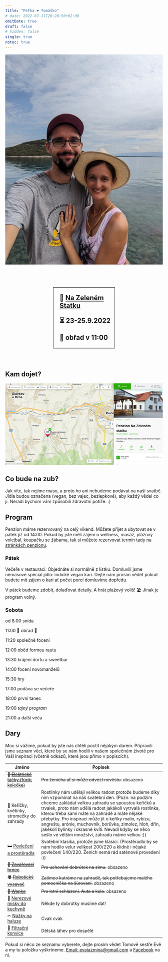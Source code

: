 ```yaml
---
title: "Peťka ❤️ Tomáško"
# date: 2022-07-11T20:28:50+02:00
omitDate: true
draft: false
# hidden: false
single: true
notoc: true
---
```


![:)](/img/tomu-ver.jpg)

<div style="margin: 70px auto; width: 35%; padding: 20px 0 0 20px; border: black 1px solid; font-size: 1.5em; font-weight: bold;">
📍 <a href="https://www.nazelenemstatku.cz">Na Zeleném Statku</a>

⏳ 23-25.9.2022

💒 obřad v 11:00
</div>

## Kam dojet?

![Penzion - mapa](/img/penzion-mapa.png)

## Co bude na zub?

Jak víte, tak nejíme maso, a proto ho ani nebudeme podávat na naší svatbě.
Jídla budou označena (vegan, bez vajec, bezlepkové), aby každý vědel co jí. Neradi bychom
vám způsobili zdravotní potíže. :)

## Program

Penzion máme rezervovaný na celý víkend. Můžete přijet a ubytovat se v pátek již od 14:00. Pokud by jste měli zájem o wellness, masáž, plážový volejbal, koupačku se žábama, tak si můžete [rezervovat termín tady na stránkách penzionu](https://www.nazelenemstatku.cz/wellness/).

### Pátek

Večeře v restauraci. Objednáte si normálně z lístku. Domluvili jsme nemasové special jídlo: indické vegan kari. Dejte nám prosím vědet pokud budete mít zájem o kari ať počet porcí domluvíme dopředu.

V pátek budeme zdobit, dolaďovat detaily. A hrát plažový voliš! 🏖️ Jinak je program volný.



### Sobota

od 8:00 snída

11:00 👰 obřad 🤵

11:20 společné focení

12:00 oběd formou rautu

13:30 krájení dortu a sweetbar

14:00 focení novomanželů

15:30 hry

17:00 podáva se večeře

18:00 první tanec

19:00 *tajný program*

21:00 a další véča


## Dary

Moc si vážíme, pokud by jste nás chtěli poctít nějakým darem. Připravili jsme seznam věcí, které by se nám hodili v našem společném životě pro Vaši inspiraci (včetně odkazů, které jsou přímo v popiscích).

| Jméno | Popisek |
|----|-----|
| ~~🛒 [Elektrické táčky (fúrik, kolečka)](https://stavebni-kolecka.heureka.cz/f:15879:42176990/)~~ | ~~Pro ženicha ať si může odvézt nevěstu.~~ obsazeno |
| 🌱  Keříčky, květinky, stromečky do zahrady | Rostlinky nám udělají velikou radost protože budeme díky nim vzpomínat na náš svatební den. (Pozn: na podzim chceme zakládat velkou zahradu se spoustou keříčků a trvalek, proto nám udělá radost jakákoli vytrvalá rostlinka, kterou třeba sami máte na zahradě a máte nějaké přebytky. Pro inspiraci může jít o keříky malin, rybízu, angreštu, arónie, muchovník, borůvka, zimolez, hloh, dřín, jakékoli bylinky i okrasné kvítí. Nevadí kdyby se něco sešlo ve větším množství, zahradu máme velkou :))  |
| 🛏 [Povlečení a prostěradla](https://www.matejovsky-povleceni.cz/svetle-hnede-prosteradlo-1.html) | Svatební klasika, protože jsme klasici. (Prostěradlo by se nám hodilo velur velikost 200/220 a klidně i nějaké povlečení 140/220. Ženich nemá rád saténové provedení :)) |
| ~~🍲 [Zavařovací hrnec](https://zavarovaci-hrnce.heureka.cz/eta-1127-90000/#prehled/)~~ | ~~Pro uchování dobrútek na zimu.~~ obsazeno |
| ~~🪣 [Robotický vysavač](https://roboticke-vysavace.heureka.cz/roidmi-eve-plus/#prehled/)~~ | ~~Zatímco kutráme na zahradě, tak potřebujeme malého pomocníčka na šúrovaní.~~ obsazeno |
| ~~🚿 [Wapka](https://vysokotlake-cistice.heureka.cz/karcher-k-5-compact-1_630-750_0/#prehled/)~~ | ~~Pro letní schlazení. Auta a kola.~~ obsazeno |
| 🥣 [Nerezové misky do kuchyně](https://misy.heureka.cz/wmf-06_4570_9990-gourmet-4-ks/#prehled/) | Někde ty dobrútky musíme dat! |
| ✂ [Núžky na haluze](https://dvourucni-nuzky.heureka.cz/fiskars-112590/#specifikace/) | Cvak cvak |
| 🍼 [Filtrační konvice](https://filtracni-konvice-a-lahve.heureka.cz/brita-marella-xl/#prehled/) | Dětská láhev pro dospělé |

Pokud si něco ze seznamu vyberete, dejte prosím vědet Tomově sestře Evě a my tu položku vyškrtneme. [Email: evajazmina@gmail.com](mailto:evajazmina@gmail.com) a [Facebook](https://www.facebook.com/EvaJTomeckova) na ni.
